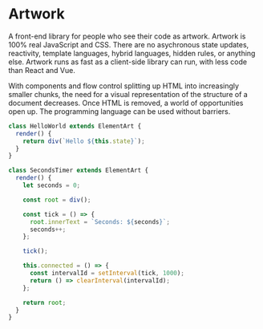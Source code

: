 # Artwork
A front-end library for people who see their code as artwork. Artwork is 100% real JavaScript and CSS. There are no asychronous state updates, reactivity, template languages, hybrid languages, hidden rules, or anything else. Artwork runs as fast as a client-side library can run, with less code than React and Vue.

With components and flow control splitting up HTML into increasingly smaller chunks, the need for a visual representation of the structure of a document decreases. Once HTML is removed, a world of opportunities open up. The programming language can be used without barriers.

```js
class HelloWorld extends ElementArt {
  render() {
    return div(`Hello ${this.state}`);
  }
}
```

```js
class SecondsTimer extends ElementArt {
  render() {
    let seconds = 0;

    const root = div();

    const tick = () => {
      root.innerText = `Seconds: ${seconds}`;
      seconds++;
    };

    tick();

    this.connected = () => {
      const intervalId = setInterval(tick, 1000);
      return () => clearInterval(intervalId);
    };

    return root;
  }
}
```
